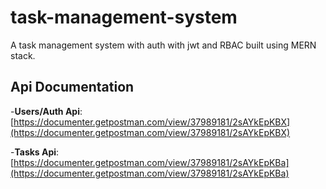 # task-management-system

A task management system with auth with jwt and RBAC built using MERN stack.

## Api Documentation

-**Users/Auth Api**: [https://documenter.getpostman.com/view/37989181/2sAYkEpKBX](https://documenter.getpostman.com/view/37989181/2sAYkEpKBX)

-**Tasks Api**: [https://documenter.getpostman.com/view/37989181/2sAYkEpKBa](https://documenter.getpostman.com/view/37989181/2sAYkEpKBa)
